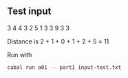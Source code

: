 ## Test input

3   4
4   3
2   5
1   3
3   9
3   3

Distance is 2 + 1 + 0 + 1 + 2 + 5 = 11

Run with

```bash
cabal run a01 -- part1 input-test.txt
```
